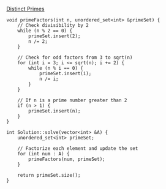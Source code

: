 [Distinct Primes](https://www.scaler.com/academy/mentee-dashboard/class/34500/homework/problems/1857/?navref=cl_pb_nv_tb)


```
void primeFactors(int n, unordered_set<int> &primeSet) {
    // Check divisibility by 2
    while (n % 2 == 0) {
        primeSet.insert(2);
        n /= 2;
    }
    
    // Check for odd factors from 3 to sqrt(n)
    for (int i = 3; i <= sqrt(n); i += 2) {
        while (n % i == 0) {
            primeSet.insert(i);
            n /= i;
        }
    }

    // If n is a prime number greater than 2
    if (n > 1) {
        primeSet.insert(n);
    }
}

int Solution::solve(vector<int> &A) {
    unordered_set<int> primeSet;

    // Factorize each element and update the set
    for (int num : A) {
        primeFactors(num, primeSet);
    }

    return primeSet.size();
}



```
